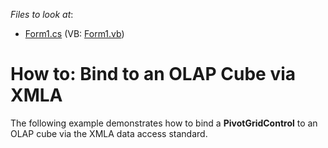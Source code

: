 <!-- default file list -->
*Files to look at*:

* [Form1.cs](./CS/XtraPivotGrid_XMLA/Form1.cs) (VB: [Form1.vb](./VB/XtraPivotGrid_XMLA/Form1.vb))
<!-- default file list end -->
# How to: Bind to an OLAP Cube via XMLA


<p>The following example demonstrates how to bind a <strong>PivotGridControl</strong> to an OLAP cube via the XMLA data access standard.</p>

<br/>


